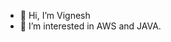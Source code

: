 - 👋 Hi, I’m Vignesh
- 👀 I’m interested in AWS and JAVA.

<!---
ShriVignesh619/ShriVignesh619 is a ✨ special ✨ repository because its `README.md` (this file) appears on your GitHub profile.
You can click the Preview link to take a look at your changes.
--->
